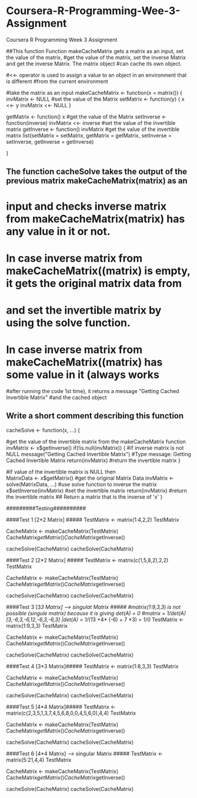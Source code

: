 # Coursera-R-Programming-Wee-3-Assignment
Coursera R Programming Week 3 Assignment


##This function Function makeCacheMatrix gets a matrix as an input, set the value of the matrix,
#get the value of the matrix, set the inverse Matrix and get the inverse Matrix. The matrix object
#can cache its own object. 

#<<- operator is used to assign a value to an object in an environment that is different 
#from the current environment 

#take the matrix as an input
makeCacheMatrix <- function(x = matrix()) {
  invMatrix <- NULL
#set the value of the Matrix
  setMatrix <- function(y) {
    x <<- y
    invMatrix <<- NULL
  }

  getMatrix <- function() x                              #get the value of the Matrix
  setInverse <- function(inverse) invMatrix <<- inverse  #set the value of the invertible matrix
  getInverse <- function() invMatrix                     #get the value of the invertible matrix
  list(setMatrix = setMatrix, getMatrix = getMatrix,
       setInverse = setInverse, getInverse = getInverse)

}


## The function cacheSolve takes the output of the previous matrix makeCacheMatrix(matrix) as an 
# input and checks inverse matrix from makeCacheMatrix(matrix) has any value in it or not.
# In case inverse matrix from makeCacheMatrix((matrix) is empty, it gets the original matrix data from 
# and set the invertible  matrix by using the solve function.
# In case inverse matrix from makeCacheMatrix((matrix) has some value in it (always works
#after running the code 1st time), it returns a message  "Getting Cached Invertible Matrix" 
#and the cached object


## Write a short comment describing this function

cacheSolve <- function(x, ...) {

#get the value of the invertible matrix from the makeCacheMatrix function
          invMatrix <- x$getInverse()
        if(!is.null(invMatrix)) {                       #if inverse matrix is not NULL
          message("Getting Cached Invertible Matrix")   #Type message: Getting Cached Invertible Matrix 
          return(invMatrix)                             #return the invertible matrix
        }

#if value of the invertible matrix is NULL then  
        MatrixData <- x$getMatrix()                     #get the original Matrix Data 
        invMatrix <- solve(MatrixData, ...)             #use solve function to inverse the matrix
        x$setInverse(invMatrix)                         #set the invertible matrix 
        return(invMatrix)                               #return the invertible matrix
        ## Return a matrix that is the inverse of 'x'
}


#########Testing##########

####Test 1 [2*2 Matrix] #####
TestMatrix <- matrix(1:4,2,2)
TestMatrix

CacheMatrix <- makeCacheMatrix(TestMatrix)
CacheMatrix$getMatrix()
CacheMatrix$getInverse()

cacheSolve(CacheMatrix)
cacheSolve(CacheMatrix)


####Test 2 [2*2 Matrix] #####
TestMatrix <- matrix(c(1,5,8,2),2,2)
TestMatrix

CacheMatrix <- makeCacheMatrix(TestMatrix)
CacheMatrix$getMatrix()
CacheMatrix$getInverse()

cacheSolve(CacheMatrix)
cacheSolve(CacheMatrix)


####Test 3 [3*3 Matrix] --> singulat Matrix #####
#matrix(1:9,3,3) is not possible (singule matrix) because it is giving det(A)  = 0
#matrix = 1/det(A)[3,-6,3,-6,12,-6,3,-6,3] |det(A) = 1/(1*3 +4* (-6) + 7 *3) = 1/0
TestMatrix <- matrix(1:9,3,3)
TestMatrix

CacheMatrix <- makeCacheMatrix(TestMatrix)
CacheMatrix$getMatrix()
CacheMatrix$getInverse()

cacheSolve(CacheMatrix)
cacheSolve(CacheMatrix)

####Test 4 [3*3 Matrix]#####
TestMatrix <- matrix(1:8,3,3)
TestMatrix

CacheMatrix <- makeCacheMatrix(TestMatrix)
CacheMatrix$getMatrix()
CacheMatrix$getInverse()

cacheSolve(CacheMatrix)
cacheSolve(CacheMatrix)


####Test 5 [4*4 Matrix]#####
TestMatrix <- matrix(c(2,3,5,1,3,7,4,5,6,8,0,0,4,5,6,0),4,4)
TestMatrix

CacheMatrix <- makeCacheMatrix(TestMatrix)
CacheMatrix$getMatrix()
CacheMatrix$getInverse()

cacheSolve(CacheMatrix)
cacheSolve(CacheMatrix)


####Test 6 [4*4 Matrix]  --> singular Matrix #####
TestMatrix <- matrix(5:21,4,4)
TestMatrix

CacheMatrix <- makeCacheMatrix(TestMatrix)
CacheMatrix$getMatrix()
CacheMatrix$getInverse()

cacheSolve(CacheMatrix)
cacheSolve(CacheMatrix)
